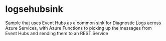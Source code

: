 # logsehubsink
Sample that uses Event Hubs as a common sink for Diagnostic Logs across Azure Services, with Azure Functions to picking up the messages from Event Hubs and sending them to an REST Service
